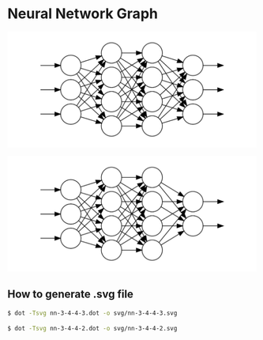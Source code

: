 # Neural Network Graph

![nn-3-4-4-3.svg](./svg/nn-3-4-4-3.svg)

![nn-3-4-4-2.svg](./svg/nn-3-4-4-2.svg)

## How to generate .svg file

```bash
$ dot -Tsvg nn-3-4-4-3.dot -o svg/nn-3-4-4-3.svg
```

```bash
$ dot -Tsvg nn-3-4-4-2.dot -o svg/nn-3-4-4-2.svg
```
